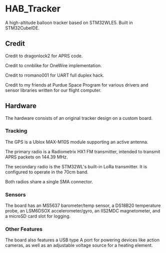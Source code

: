 # HAB_Tracker
A high-altitude balloon tracker based on STM32WLE5. Built in STM32CubeIDE.

## Credit
Credit to dragonlock2 for APRS code.

Credit to cnnblike for OneWire implementation.

Credit to rromano001 for UART full duplex hack.

Credit to my friends at Purdue Space Program for various drivers and sensor libraries written for our flight computer.

## Hardware
The hardware consists of an original tracker design on a custom board. 

  ### Tracking
  The GPS is a Ublox MAX-M10S module supporting an active antenna.
  
  The primary radio is a Radiometrix HX1 FM transmitter, intended to transmit APRS packets on 144.39 MHz.

  The secondary radio is the STM32WL's built-in LoRa transmitter. It is configured to operate in the 70cm band.
  
  Both radios share a single SMA connector.

  ### Sensors
  The board has an MS5637 barometer/temp sensor, a DS18B20 temperature probe, an LSM6DSOX accelerometer/gyro, an IIS2MDC magnetometer, and a microSD card slot for logging.
  
  ### Other Features
  The board also features a USB type A port for powering devices like action cameras, as well as an adjustable voltage source for a heating element.
